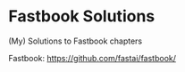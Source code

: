 # Fastbook Solutions

(My) Solutions to Fastbook chapters

Fastbook: https://github.com/fastai/fastbook/
